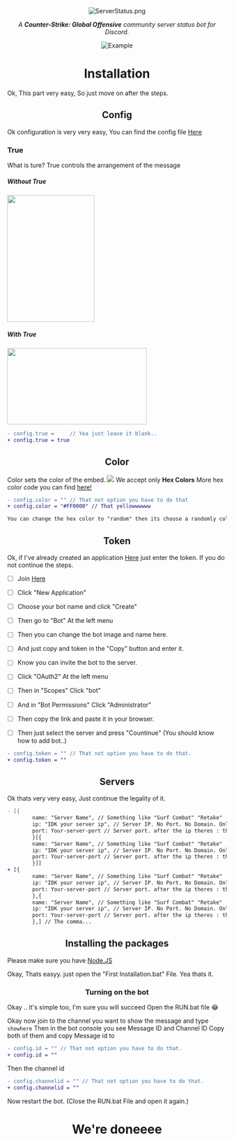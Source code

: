 <div align="center">
<center><img src="https://i.imgur.com/hAepRG1.png"  alt="ServerStatus.png"></center>

<i>A <Strong>Counter-Strike: Global Offensive</strong> community server status bot for Discord.</i>

<img src="https://i.imgur.com/35uyFmf.png" alt="Example">

# Installation
</div>
Ok, This part very easy, So just move on after the steps.
<div align="center">
<h2>Config</h2>
</div>
Ok configuration is very very easy,
You can find the config file <a href="https://github.com/Zippoooo/CSGO-Server-Status/blob/master/config.js">Here</a>

<h3>True</h3>
What is ture? True controls the arrangement of the message

<h5>Without True</h5>
<img src="https://i.imgur.com/PZ3ghMe.png" width="200" height="290">

<h5> With True</h5>
<img src="https://i.imgur.com/uyxsOF3.png" width="320" height="175">

```diff
- config.true =     // Yea just leave it blank..
+ config.true = true
```
<div align="center">
<h2>Color</h2>
</div>
Color sets the color of the embed.
<img src="https://i.imgur.com/2Sh5fxd.gif">
We accept only <strong>Hex Colors</strong> More hex color code you can find <a href="https://htmlcolorcodes.com">here!</a>

```diff
- config.color = "" // That not option you have to do that
+ config.color = "#FF0000" // That yellowwwwww
```

```css
You can change the hex color to "random" then its choose a randomly color every time
```
<div align="center">
<h2>Token</h2>
</div>
Ok, if I've already created an application <a href="https://discord.com/developers/applications">Here</a> just enter the token. If you do not continue the steps.


- [ ] Join <a href="https://discord.com/developers/applications">Here</a>
- [ ] Click "New Application"

- [ ] Choose your bot name and click "Create"
- [ ] Then go to "Bot" At the left menu
- [ ] Then you can change the bot image and name here.
- [ ] And just copy and token in the "Copy" button and enter it. 

- [ ] Know you can invite the bot to the server.
- [ ] Click "OAuth2" At the left menu
- [ ] Then in "Scopes" Click "bot"
- [ ] And in "Bot Permissions" Click "Administrator"
- [ ] Then copy the link and paste it in your browser.
- [ ] Then just select the server and press "Countinue" (You should know how to add bot..)

```diff
- config.token = "" // That not option you have to do that.
+ config.token = ""
```
<div align="center">
<h2>Servers</h2>
</div>
Ok thats very very easy,
Just continue the legality of it.

```diff
- [{
        name: "Server Name", // Something like "Surf Combat" "Retake"
        ip: "IDK your server ip", // Server IP. No Port. No Domain. Only numbers!!!
        port: Your-server-port // Server port. after the ip theres : this is the port. (You should know that...)
        }[{
        name: "Server Name", // Something like "Surf Combat" "Retake"
        ip: "IDK your server ip", // Server IP. No Port. No Domain. Only numbers!!!
        port: Your-server-port // Server port. after the ip theres : this is the port. (You should know that...)
        }]]
+ [{
        name: "Server Name", // Something like "Surf Combat" "Retake"
        ip: "IDK your server ip", // Server IP. No Port. No Domain. Only numbers!!!
        port: Your-server-port // Server port. after the ip theres : this is the port. (You should know that...)
        },{
        name: "Server Name", // Something like "Surf Combat" "Retake"
        ip: "IDK your server ip", // Server IP. No Port. No Domain. Only numbers!!!
        port: Your-server-port // Server port. after the ip theres : this is the port. (You should know that...)
        },] // The comma...
```
<div align="center">
<h2>Installing the packages</h2>
</div>
Please make sure you have <a href="https://nodejs.org/en/">Node.JS<a>

Okay, Thats easyy.
just open the "First Installation.bat" File.
Yea thats it.
<div align="center">
<h3>Turning on the bot</h3>
</div>
Okay .. it's simple too, I'm sure you will succeed
Open the RUN.bat file 😂

Okay now join to the channel you want to show the message and type ``showhere``
Then in the bot console you see Message ID and Channel ID Copy both of them and copy
Message id to

```diff
- config.id = "" // That not option you have to do that.
+ config.id = ""
```

Then the channel id
```diff
- config.channelid = "" // That not option you have to do that.
+ config.channelid = ""
```

Now restart the bot. (Close the RUN.bat File and open it again.)
<div align="center">
<h1>We're doneeee</h1>
</div>

